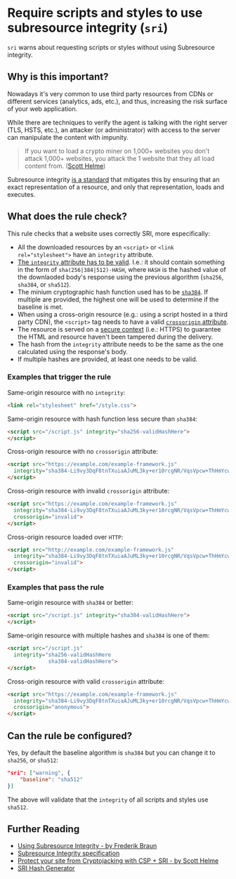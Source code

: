 # Require scripts and styles to use subresource integrity (`sri`)

`sri` warns about requesting scripts or styles without using Subresource
integrity.

## Why is this important?

Nowadays it's very common to use third party resources from CDNs or different
services (analytics, ads, etc.), and thus, increasing the risk surface of your
web application.

While there are techniques to verify the agent is talking with the right server
(TLS, HSTS, etc.), an attacker (or administrator) with access to the server can
manipulate the content with impunity.

> If you want to load a crypto miner on 1,000+ websites you don't attack 1,000+
websites, you attack the 1 website that they all load content from.
([Scott Helme][weak link])

Subresource integrity [is a standard][sri spec] that mitigates this by ensuring
that an exact representation of a resource, and only that representation, loads
and executes.

## What does the rule check?

This rule checks that a website uses correctly SRI, more especifically:

* All the downloaded resources by an `<script>` or `<link rel="stylesheet">`
  have an `integrity` attribute.
* [The `integrity` attribute has to be valid][sri format]. I.e.: it should
  contain something in the form of `sha(256|384|512)-HASH`, where `HASH` is
  the hashed value of the downlaoded body's response using the previous
  algorithm (`sha256`, `sha384`, or `sha512`).
* The minium cryptographic hash function used has to be [`sha384`][collisions].
  If multiple are provided, the highest one will be used to determine if the
  baseline is met.
* When using a cross-origin resource (e.g.: using a script hosted in a third
  party CDN), the `<script>` tag needs to have a valid
  [`crossorigin` attribute][crossorigin].
* The resource is served on a [secure context][secure context] (i.e.: HTTPS) to
  guarantee the HTML and resource haven't been tampered during the delivery.
* The hash from the `integrity` attribute needs to be the same as the one
  calculated using the response's body.
* If multiple hashes are provided, at least one needs to be valid.

### Examples that **trigger** the rule

Same-origin resource with no `integrity`:

```html
<link rel="stylesheet" href="/style.css">
```

Same-origin resource with hash function less secure than `sha384`:

```html
<script src="/script.js" integrity="sha256-validHashHere">
</script>
```

Cross-origin resource with no `crossorigin` attribute:

```html
<script src="https://example.com/example-framework.js"
  integrity="sha384-Li9vy3DqF8tnTXuiaAJuML3ky+er10rcgNR/VqsVpcw+ThHmYcwiB1pbOxEbzJr7">
</script>
```

Cross-origin resource with invalid `crossorigin` attribute:

```html
<script src="https://example.com/example-framework.js"
  integrity="sha384-Li9vy3DqF8tnTXuiaAJuML3ky+er10rcgNR/VqsVpcw+ThHmYcwiB1pbOxEbzJr7"
  crossorigin="invalid">
</script>
```

Cross-origin resource loaded over `HTTP`:

```html
<script src="http://example.com/example-framework.js"
  integrity="sha384-Li9vy3DqF8tnTXuiaAJuML3ky+er10rcgNR/VqsVpcw+ThHmYcwiB1pbOxEbzJr7"
  crossorigin="invalid">
</script>
```

### Examples that **pass** the rule

Same-origin resource with `sha384` or better:

```html
<script src="/script.js" integrity="sha384-validHashHere">
</script>
```

Same-origin resource with multiple hashes and `sha384` is one of them:

```html
<script src="/script.js"
  integrity="sha256-validHashHere
             sha384-validHashHere">
</script>
```

Cross-origin resource with valid `crossorigin` attribute:

```html
<script src="https://example.com/example-framework.js"
  integrity="sha384-Li9vy3DqF8tnTXuiaAJuML3ky+er10rcgNR/VqsVpcw+ThHmYcwiB1pbOxEbzJr7"
  crossorigin="anonymous">
</script>
```

## Can the rule be configured?

Yes, by default the baseline algorithm is `sha384` but you can change it to
`sha256`, or `sha512`:

```json
"sri": ["warning", {
    "baseline": "sha512"
}]
```

The above will validate that the `integrity` of all scripts and styles use
`sha512`.

## Further Reading

* [Using Subresource Integrity - by Frederik Braun][using sri]
* [Subresource Integrity specification][sri spec]
* [Protect your site from Cryptojacking with CSP + SRI - by Scott Helme][prevent cryptojacking]
* [SRI Hash Generator][srihash generator]

<!-- Link labels: -->

[collisions]: https://w3c.github.io/webappsec-subresource-integrity/#hash-collision-attacks
[crossorigin]: https://w3c.github.io/webappsec-subresource-integrity/#is-response-eligible
[prevent cryptojacking]: https://scotthelme.co.uk/protect-site-from-cryptojacking-csp-sri/
[secure context]: https://w3c.github.io/webappsec-subresource-integrity/#non-secure-contexts
[sri format]: https://w3c.github.io/webappsec-subresource-integrity/#resource-integrity
[sri spec]: https://w3c.github.io/webappsec-subresource-integrity/
[srihash generator]: https://www.srihash.org/
[using sri]: https://frederik-braun.com/using-subresource-integrity.html
[weak link]: https://scotthelme.co.uk/protect-site-from-cryptojacking-csp-sri/#theweaklink
